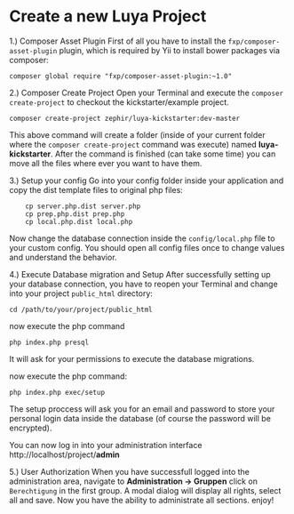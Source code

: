 Create a new Luya Project
================

1.) Composer Asset Plugin
First of all you have to install the `fxp/composer-asset-plugin` plugin, which is required by Yii to install bower packages via composer:
```
composer global require "fxp/composer-asset-plugin:~1.0"
```

2.) Composer Create Project
Open your Terminal and execute the `composer create-project` to checkout the kickstarter/example project. 
```
composer create-project zephir/luya-kickstarter:dev-master 
```
This above command will create a folder (inside of your current folder where the `composer create-project` command was execute) named __luya-kickstarter__. After the command is finished (can take some time) you can move all the files where ever you want to have them.

3.) Setup your config
Go into your config folder inside your application and copy the dist template files to original php files:
```
	cp server.php.dist server.php
	cp prep.php.dist prep.php
	cp local.php.dist local.php
```

Now change the database connection inside the `config/local.php` file to your custom config. You should open all config files once to change values and understand the behavior.

4.) Execute Database migration and Setup
After successfully setting up your database connection, you have to reopen your Terminal and change into your project `public_html` directory:
```
cd /path/to/your/project/public_html
```
now execute the php command
```
php index.php presql
```
It will ask for your permissions to execute the database migrations.

now execute the php command:
```
php index.php exec/setup
```
The setup proccess will ask you for an email and password to store your personal login data inside the database (of course the password will be encrypted).

You can now log in into your administration interface http://localhost/project/__admin__

5.) User Authorization
When you have successfull logged into the administration area, navigate to __Administration -> Gruppen__ click on `Berechtigung` in the first group. A modal dialog will display all rights, select all and save. Now you have the ability to administrate all sections. enjoy! 